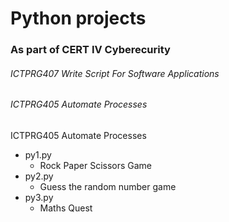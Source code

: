 # Python projects
### As part of CERT IV Cyberecurity
###### ICTPRG407 Write Script For Software Applications
###### ICTPRG405 Automate Processes
ICTPRG405 Automate Processes
- py1.py
    - Rock Paper Scissors Game  
- py2.py
    - Guess the random number game
- py3.py
    - Maths Quest
